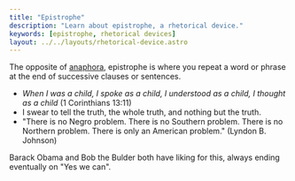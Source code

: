 ```yaml
---
title: "Epistrophe"
description: "Learn about epistrophe, a rhetorical device."
keywords: [epistrophe, rhetorical devices]
layout: ../../layouts/rhetorical-device.astro
---
```


The opposite of [anaphora](/devices/anaphora), epistrophe is where you repeat a word or phrase at the end of successive clauses or sentences.

- _When I was a child, I spoke as a child, I understood as a child, I thought as a child_ (1 Corinthians 13:11)
- I swear to tell the truth, the whole truth, and nothing but the truth.
- "There is no Negro problem. There is no Southern problem. There is no Northern problem. There is only an American problem." (Lyndon B. Johnson)

Barack Obama and Bob the Bulder both have liking for this, always ending eventually on "Yes we can".
